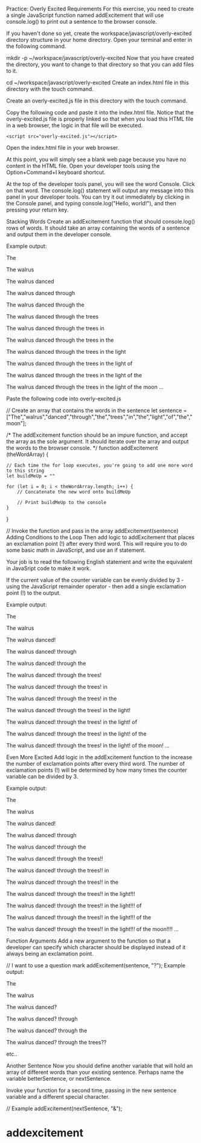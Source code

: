 Practice: Overly Excited
Requirements
For this exercise, you need to create a single JavaScript function named addExcitement that will use console.log() to print out a sentence to the browser console.

If you haven't done so yet, create the workspace/javascript/overly-excited directory structure in your home directory. Open your terminal and enter in the following command.

mkdir -p ~/workspace/javascript/overly-excited
Now that you have created the directory, you want to change to that directory so that you can add files to it.

cd ~/workspace/javascript/overly-excited
Create an index.html file in this directory with the touch command.

Create an overly-excited.js file in this directory with the touch command.

Copy the following code and paste it into the index.html file. Notice that the overly-excited.js file is properly linked so that when you load this HTML file in a web browser, the logic in that file will be executed.

<!DOCTYPE html>
<html>
<head>
    <title>Overly Excited</title>
</head>
<body>

    <script src="overly-excited.js"></script>
</body>
</html>
Open the index.html file in your web browser.

At this point, you will simply see a blank web page because you have no content in the HTML file. Open your developer tools using the Option+Command+I keyboard shortcut.

At the top of the developer tools panel, you will see the word Console. Click on that word. The console.log() statement will output any message into this panel in your developer tools. You can try it out immediately by clicking in the Console panel, and typing console.log("Hello, world!"), and then pressing your return key.

Stacking Words
Create an addExcitement function that should console.log() rows of words. It should take an array containing the words of a sentence and output them in the developer console.

Example output:

The

The walrus

The walrus danced

The walrus danced through

The walrus danced through the

The walrus danced through the trees

The walrus danced through the trees in

The walrus danced through the trees in the

The walrus danced through the trees in the light

The walrus danced through the trees in the light of

The walrus danced through the trees in the light of the

The walrus danced through the trees in the light of the moon ...

Paste the following code into overly-excited.js

// Create an array that contains the words in the sentence
let sentence = ["The","walrus","danced","through","the","trees","in","the","light","of","the","moon"];

/*
    The addExcitement function should be an impure function, and accept
    the array as the sole argument. It should iterate over the array
    and output the words to the browser console.
*/
function addExcitement (theWordArray) {

    // Each time the for loop executes, you're going to add one more word to this string
    let buildMeUp = ""

    for (let i = 0; i < theWordArray.length; i++) {
        // Concatenate the new word onto buildMeUp

        // Print buildMeUp to the console
    }

}

// Invoke the function and pass in the array
addExcitement(sentence)
Adding Conditions to the Loop
Then add logic to addExcitement that places an exclamation point (!) after every third word. This will require you to do some basic math in JavaScript, and use an if statement.

Your job is to read the following English statement and write the equivalent in JavaSript code to make it work.

If the current value of the counter variable can be evenly divided by 3 - using the JavaScript remainder operator - then add a single exclamation point (!) to the output.

Example output:

The

The walrus

The walrus danced!

The walrus danced! through

The walrus danced! through the

The walrus danced! through the trees!

The walrus danced! through the trees! in

The walrus danced! through the trees! in the

The walrus danced! through the trees! in the light!

The walrus danced! through the trees! in the light! of

The walrus danced! through the trees! in the light! of the

The walrus danced! through the trees! in the light! of the moon! ...

Even More Excited
Add logic in the addExcitement function to the increase the number of exclamation points after every third word. The number of exclamation points (!) will be determined by how many times the counter variable can be divided by 3.

Example output:

The

The walrus

The walrus danced!

The walrus danced! through

The walrus danced! through the

The walrus danced! through the trees!!

The walrus danced! through the trees!! in

The walrus danced! through the trees!! in the

The walrus danced! through the trees!! in the light!!!

The walrus danced! through the trees!! in the light!!! of

The walrus danced! through the trees!! in the light!!! of the

The walrus danced! through the trees!! in the light!!! of the moon!!!! ...

Function Arguments
Add a new argument to the function so that a developer can specify which character should be displayed instead of it always being an exclamation point.

// I want to use a question mark
addExcitement(sentence, "?");
Example output:

The

The walrus

The walrus danced?

The walrus danced? through

The walrus danced? through the

The walrus danced? through the trees??

etc..

Another Sentence
Now you should define another variable that will hold an array of different words than your existing sentence. Perhaps name the variable betterSentence, or nextSentence.

Invoke your function for a second time, passing in the new sentence variable and a different special character.

// Example
addExcitement(nextSentence, "&");
# addexcitement
